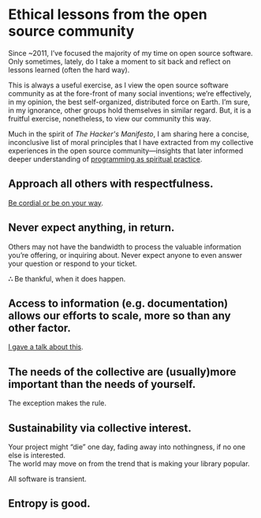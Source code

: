 # Ethical lessons from the open source community

  Since \~2011, I’ve focused the majority of my time on open source software. Only sometimes, lately, do I take a moment to sit back and reflect on lessons learned (often the hard way).

 This is always a useful exercise, as I view the open source software community as at the fore\-front of many social inventions; we’re effectively, in my opinion, the best self\-organized, distributed force on Earth. I’m sure, in my ignorance, other groups hold themselves in similar regard. But, it is a fruitful exercise, nonetheless, to view our community this way.

 Much in the spirit of *The Hacker's Manifesto*, I am sharing here a concise, inconclusive list of moral principles that I have extracted from my collective experiences in the open source community—insights that later informed deeper understanding of [programming as spiritual practice](/essays/2025-08-26-programming_as_spiritual_practice).

  ## **Approach all others with respectfulness.**

 [Be cordial or be on your way](/essays/be-cordial-or-be-on-your-way).  


 ## **Never expect anything, in return.**

 Others may not have the bandwidth to process the valuable information you’re offering, or inquiring about. Never expect anyone to even answer your question or respond to your ticket.  
  
**∴** Be thankful, when it does happen.  


 ## **Access to information (e.g. documentation) allows our efforts to scale, more so than any other factor.**

 [I gave a talk about this](/talks/documentation-is-king/).

  ## **The needs of the collective are (usually)more important than the needs of yourself**.

 The exception makes the rule.

 ## **Sustainability via collective interest**.

   
Your project might “die” one day, fading away into nothingness, if no one else is interested.  
 The world may move on from the trend that is making your library popular.   
  
All software is transient.   


 ## **Entropy is good**.

 



 